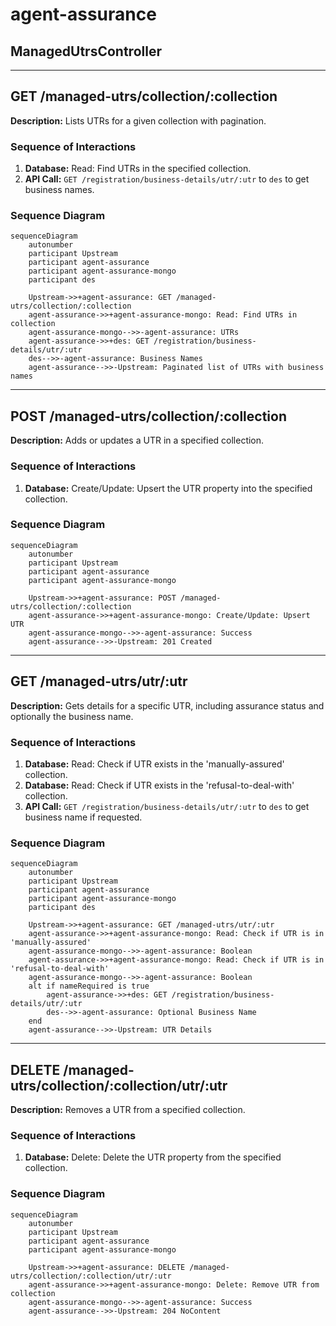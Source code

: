 # agent-assurance

## ManagedUtrsController

---

## GET /managed-utrs/collection/:collection

**Description:** Lists UTRs for a given collection with pagination.

### Sequence of Interactions

1. **Database:** Read: Find UTRs in the specified collection.
2. **API Call:** `GET /registration/business-details/utr/:utr` to `des` to get business names.

### Sequence Diagram

```mermaid
sequenceDiagram
    autonumber
    participant Upstream
    participant agent-assurance
    participant agent-assurance-mongo
    participant des

    Upstream->>+agent-assurance: GET /managed-utrs/collection/:collection
    agent-assurance->>+agent-assurance-mongo: Read: Find UTRs in collection
    agent-assurance-mongo-->>-agent-assurance: UTRs
    agent-assurance->>+des: GET /registration/business-details/utr/:utr
    des-->>-agent-assurance: Business Names
    agent-assurance-->>-Upstream: Paginated list of UTRs with business names
```

---

## POST /managed-utrs/collection/:collection

**Description:** Adds or updates a UTR in a specified collection.

### Sequence of Interactions

1. **Database:** Create/Update: Upsert the UTR property into the specified collection.

### Sequence Diagram

```mermaid
sequenceDiagram
    autonumber
    participant Upstream
    participant agent-assurance
    participant agent-assurance-mongo

    Upstream->>+agent-assurance: POST /managed-utrs/collection/:collection
    agent-assurance->>+agent-assurance-mongo: Create/Update: Upsert UTR
    agent-assurance-mongo-->>-agent-assurance: Success
    agent-assurance-->>-Upstream: 201 Created
```

---

## GET /managed-utrs/utr/:utr

**Description:** Gets details for a specific UTR, including assurance status and optionally the business name.

### Sequence of Interactions

1. **Database:** Read: Check if UTR exists in the 'manually-assured' collection.
2. **Database:** Read: Check if UTR exists in the 'refusal-to-deal-with' collection.
3. **API Call:** `GET /registration/business-details/utr/:utr` to `des` to get business name if requested.

### Sequence Diagram

```mermaid
sequenceDiagram
    autonumber
    participant Upstream
    participant agent-assurance
    participant agent-assurance-mongo
    participant des

    Upstream->>+agent-assurance: GET /managed-utrs/utr/:utr
    agent-assurance->>+agent-assurance-mongo: Read: Check if UTR is in 'manually-assured'
    agent-assurance-mongo-->>-agent-assurance: Boolean
    agent-assurance->>+agent-assurance-mongo: Read: Check if UTR is in 'refusal-to-deal-with'
    agent-assurance-mongo-->>-agent-assurance: Boolean
    alt if nameRequired is true
        agent-assurance->>+des: GET /registration/business-details/utr/:utr
        des-->>-agent-assurance: Optional Business Name
    end
    agent-assurance-->>-Upstream: UTR Details
```

---

## DELETE /managed-utrs/collection/:collection/utr/:utr

**Description:** Removes a UTR from a specified collection.

### Sequence of Interactions

1. **Database:** Delete: Delete the UTR property from the specified collection.

### Sequence Diagram

```mermaid
sequenceDiagram
    autonumber
    participant Upstream
    participant agent-assurance
    participant agent-assurance-mongo

    Upstream->>+agent-assurance: DELETE /managed-utrs/collection/:collection/utr/:utr
    agent-assurance->>+agent-assurance-mongo: Delete: Remove UTR from collection
    agent-assurance-mongo-->>-agent-assurance: Success
    agent-assurance-->>-Upstream: 204 NoContent
```
